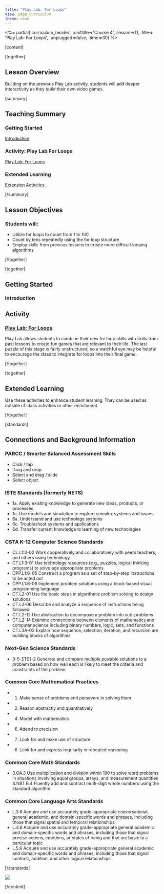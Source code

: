 ```yaml
---
title: "Play Lab: For Loops"
view: page_curriculum
theme: none
---
```


<%= partial('curriculum_header', :unittitle=>'Course 4', :lesson=>11, :title=> 'Play Lab: For Loops', :unplugged=>false, :time=>30) %>

[content]

[together]

## Lesson Overview 

Building on the previous Play Lab activity, students will add deeper interactivity as they build their own video games.

[summary]

## Teaching Summary
### **Getting Started**

[Introduction](#GetStarted) <br/>

### **Activity: Play Lab For Loops**

[Play Lab: For Loops](#Activity)

### **Extended Learning**

[Extension Activities](#Extended)


[/summary]

## Lesson Objectives 
### Students will:

- Utilize for loops to count from 1 to 100
- Count by tens repeatedly using the for loop structure
- Employ skills from previous lessons to create more difficult looping algorithms 

[/together]

[together]

## Getting Started

### <a name="GetStarted"></a> Introduction


## Activity
### <a name="Activity"></a> [Play Lab: For Loops](http://learn.code.org/s/course4/stage/11/puzzle/1)

Play Lab allows students to combine their new for loop skills with skills from past lessons to create fun games that are relevant to their life. The last puzzle of this stage is fairly unstructured, so a watchful eye may be helpful to encourage the class to integrate for loops into their final game.

[/together]


<!--(this is left in here as an example of how to include an image in Markdown)
![](binaryphoto.png) -->


[together]

## Extended Learning 
<a name="Extended"></a>Use these activities to enhance student learning. They can be used as outside of class activities or other enrichment.

[/together]

[standards]

## Connections and Background Information

### PARCC / Smarter Balanced Assessment Skills

- Click / tap
- Drag and drop
- Select and drag / slide
- Select object

### ISTE Standards (formerly NETS)

- 1a. Apply existing knowledge to generate new ideas, products, or processes
- 1c. Use models and simulation to explore complex systems and issues
- 6a. Understand and use technology systems
- 6c. Troubleshoot systems and applications
- 6d. Transfer current knowledge to learning of new technologies

### CSTA K-12 Computer Science Standards

- CL.L1:3-02 Work cooperatively and collaboratively with peers teachers, and others using technology
- CT.L1:3-01 Use technology resources (e.g., puzzles, logical thinking programs) to solve age appropriate problems
- CPP.L1:6-05 Construct a program as a set of step-by-step instructions to be acted out
- CPP.L1:6-06 Implement problem solutions using a block-based visual programming language
- CT.L2-01 Use the basic steps in algorithmic problem solving to design solutions
- CT.L2-06 Describe and analyze a sequence of instructions being followed
- CT.L2-12 Use abstraction to decompose a problem into sub-problems
- CT.L2-14 Examine connections between elements of mathematics and computer science including binary numbers, logic, sets, and functions
- CT.L3A-03 Explain how sequence, selection, iteration, and recursion are building blocks of algorithms

### Next-Gen Science Standards

- 3-5-ETS1-2 Generate and compare multiple possible solutions to a problem based on how well each is likely to meet the criteria and constraints of the problem

### Common Core Mathematical Practices

- 1. Make sense of problems and persevere in solving them
- 2. Reason abstractly and quantitatively
- 4. Model with mathematics
- 6. Attend to precision
- 7. Look for and make use of structure
- 8. Look for and express regularity in repeated reasoning

### Common Core Math Standards

- 3.OA.3 Use multiplication and division within 100 to solve word problems in situations involving equal groups, arrays, and measurement quantities
4.NBT.B.4 Fluently add and subtract multi-digit whole numbers using the standard algorithm

### Common Core Language Arts Standards

- L.3.6 Acquire and use accurately grade-appropriate conversational, general academic, and domain-specific words and phrases, including those that signal spatial and temporal relationships
- L.4.6 Acquire and use accurately grade-appropriate general academic and domain-specific words and phrases, including those that signal precise actions, emotions, or states of being and that are basic to a particular topic
- L.5.6 Acquire and use accurately grade-appropriate general academic and domain-specific words and phrases, including those that signal contrast, addition, and other logical relationships

[/standards]

<a href="http://creativecommons.org/"><img src="https://code.org/curriculum/docs/k-5/creativeCommons.png" border="0"></a>


[/content]

<link rel="stylesheet" type="text/css" href="../docs/morestyle.css"/>
